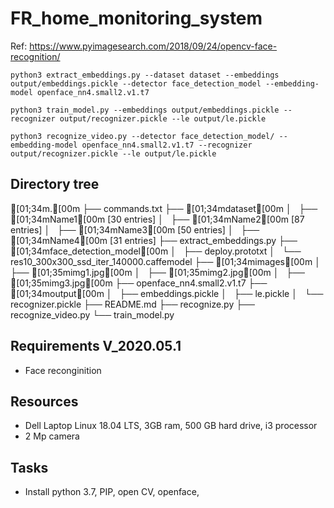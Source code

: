 # FR_home_monitoring_system

Ref: https://www.pyimagesearch.com/2018/09/24/opencv-face-recognition/


    python3 extract_embeddings.py --dataset dataset --embeddings output/embeddings.pickle --detector face_detection_model --embedding-model openface_nn4.small2.v1.t7
    
    python3 train_model.py --embeddings output/embeddings.pickle --recognizer output/recognizer.pickle --le output/le.pickle
    
    python3 recognize_video.py --detector face_detection_model/ --embedding-model openface_nn4.small2.v1.t7 --recognizer output/recognizer.pickle --le output/le.pickle
    
## Directory tree

[01;34m.[00m
├── commands.txt
├── [01;34mdataset[00m
│   ├── [01;34mName1[00m [30 entries]
│   ├── [01;34mName2[00m [87 entries]
│   ├── [01;34mName3[00m [50 entries]
│   ├── [01;34mName4[00m [31 entries]
├── extract_embeddings.py
├── [01;34mface_detection_model[00m
│   ├── deploy.prototxt
│   └── res10_300x300_ssd_iter_140000.caffemodel
├── [01;34mimages[00m
│   ├── [01;35mimg1.jpg[00m
│   ├── [01;35mimg2.jpg[00m
│   ├── [01;35mimg3.jpg[00m
├── openface_nn4.small2.v1.t7
├── [01;34moutput[00m
│   ├── embeddings.pickle
│   ├── le.pickle
│   └── recognizer.pickle
├── README.md
├── recognize.py
├── recognize_video.py
└── train_model.py


## Requirements V_2020.05.1
* Face reconginition


## Resources
* Dell Laptop Linux 18.04 LTS, 3GB ram, 500 GB hard drive, i3 processor
* 2 Mp camera

## Tasks
* Install python 3.7, PIP, open CV, openface, 

